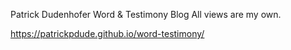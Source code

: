 Patrick Dudenhofer
Word & Testimony Blog
All views are my own.

https://patrickpdude.github.io/word-testimony/
